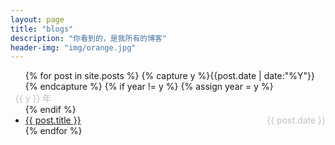 ```yaml
---
layout: page
title: "blogs"
description: "你看到的，是我所有的博客"
header-img: "img/orange.jpg"
---
```



<ul class="listing">
{% for post in site.posts %}
  {% capture y %}{{post.date | date:"%Y"}}{% endcapture %}
  {% if year != y %}
    {% assign year = y %}
    <li class="listing-seperator" style="list-style:none;color:#c0c0c0;position:relative;left:-16px;">{{ y }} 年</li>
  {% endif %}
  <li class="listing-item">
    <a href="{{ post.url }}" title="{{ post.title }}">{{ post.title }}</a>
    <time style="float:right;color:#c0c0c0;" datetime="{{ post.date | date:"%Y-%m-%d" }}">{{ post.date }}</time>
  </li>
{% endfor %}
</ul>